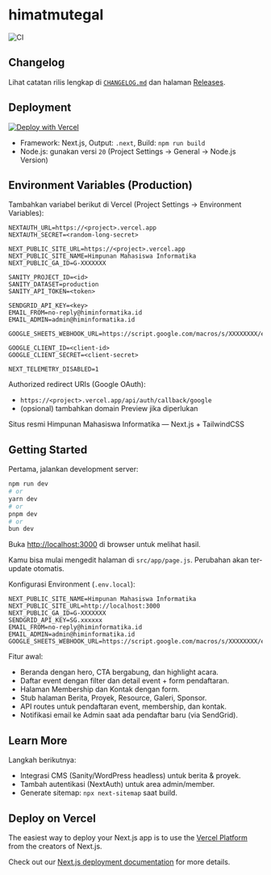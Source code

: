 # himatmutegal

![CI](https://github.com/Fadliabdul779/himatmutegal/actions/workflows/ci.yml/badge.svg)

## Changelog

Lihat catatan rilis lengkap di [`CHANGELOG.md`](./CHANGELOG.md) dan halaman [Releases](https://github.com/Fadliabdul779/himatmutegal/releases).

## Deployment

[![Deploy with Vercel](https://vercel.com/button)](https://vercel.com/new/clone?repository-url=https://github.com/Fadliabdul779/himatmutegal)

- Framework: Next.js, Output: `.next`, Build: `npm run build`
- Node.js: gunakan versi `20` (Project Settings → General → Node.js Version)

## Environment Variables (Production)

Tambahkan variabel berikut di Vercel (Project Settings → Environment Variables):

```
NEXTAUTH_URL=https://<project>.vercel.app
NEXTAUTH_SECRET=<random-long-secret>

NEXT_PUBLIC_SITE_URL=https://<project>.vercel.app
NEXT_PUBLIC_SITE_NAME=Himpunan Mahasiswa Informatika
NEXT_PUBLIC_GA_ID=G-XXXXXXX

SANITY_PROJECT_ID=<id>
SANITY_DATASET=production
SANITY_API_TOKEN=<token>

SENDGRID_API_KEY=<key>
EMAIL_FROM=no-reply@himinformatika.id
EMAIL_ADMIN=admin@himinformatika.id

GOOGLE_SHEETS_WEBHOOK_URL=https://script.google.com/macros/s/XXXXXXXX/exec

GOOGLE_CLIENT_ID=<client-id>
GOOGLE_CLIENT_SECRET=<client-secret>

NEXT_TELEMETRY_DISABLED=1
```

Authorized redirect URIs (Google OAuth):
- `https://<project>.vercel.app/api/auth/callback/google`
- (opsional) tambahkan domain Preview jika diperlukan

Situs resmi Himpunan Mahasiswa Informatika — Next.js + TailwindCSS

## Getting Started

Pertama, jalankan development server:

```bash
npm run dev
# or
yarn dev
# or
pnpm dev
# or
bun dev
```

Buka [http://localhost:3000](http://localhost:3000) di browser untuk melihat hasil.

Kamu bisa mulai mengedit halaman di `src/app/page.js`. Perubahan akan ter-update otomatis.

Konfigurasi Environment (`.env.local`):

```
NEXT_PUBLIC_SITE_NAME=Himpunan Mahasiswa Informatika
NEXT_PUBLIC_SITE_URL=http://localhost:3000
NEXT_PUBLIC_GA_ID=G-XXXXXXX
SENDGRID_API_KEY=SG.xxxxxx
EMAIL_FROM=no-reply@himinformatika.id
EMAIL_ADMIN=admin@himinformatika.id
GOOGLE_SHEETS_WEBHOOK_URL=https://script.google.com/macros/s/XXXXXXXX/exec
```

Fitur awal:
- Beranda dengan hero, CTA bergabung, dan highlight acara.
- Daftar event dengan filter dan detail event + form pendaftaran.
- Halaman Membership dan Kontak dengan form.
- Stub halaman Berita, Proyek, Resource, Galeri, Sponsor.
- API routes untuk pendaftaran event, membership, dan kontak.
- Notifikasi email ke Admin saat ada pendaftar baru (via SendGrid).

## Learn More

Langkah berikutnya:
- Integrasi CMS (Sanity/WordPress headless) untuk berita & proyek.
- Tambah autentikasi (NextAuth) untuk area admin/member.
- Generate sitemap: `npx next-sitemap` saat build.

## Deploy on Vercel

The easiest way to deploy your Next.js app is to use the [Vercel Platform](https://vercel.com/new?utm_medium=default-template&filter=next.js&utm_source=create-next-app&utm_campaign=create-next-app-readme) from the creators of Next.js.

Check out our [Next.js deployment documentation](https://nextjs.org/docs/app/building-your-application/deploying) for more details.

